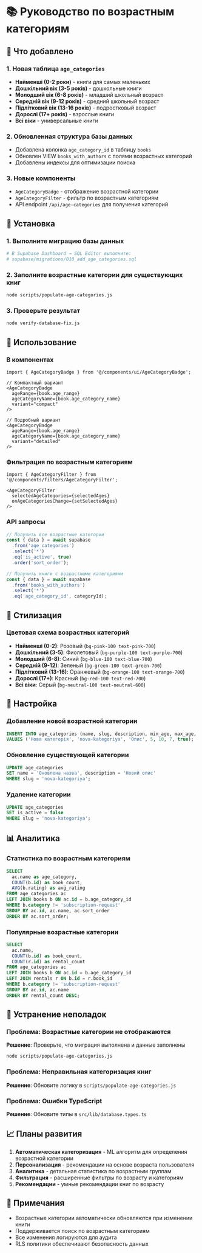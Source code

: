 # 📚 Руководство по возрастным категориям

## 🎯 Что добавлено

### 1. Новая таблица `age_categories`
- **Найменші (0-2 роки)** - книги для самых маленьких
- **Дошкільний вік (3-5 років)** - дошкольные книги
- **Молодший вік (6-8 років)** - младший школьный возраст
- **Середній вік (9-12 років)** - средний школьный возраст
- **Підлітковий вік (13-16 років)** - подростковый возраст
- **Дорослі (17+ років)** - взрослые книги
- **Всі віки** - универсальные книги

### 2. Обновленная структура базы данных
- Добавлена колонка `age_category_id` в таблицу `books`
- Обновлен VIEW `books_with_authors` с полями возрастных категорий
- Добавлены индексы для оптимизации поиска

### 3. Новые компоненты
- `AgeCategoryBadge` - отображение возрастной категории
- `AgeCategoryFilter` - фильтр по возрастным категориям
- API endpoint `/api/age-categories` для получения категорий

## 🚀 Установка

### 1. Выполните миграцию базы данных
```bash
# В Supabase Dashboard → SQL Editor выполните:
# supabase/migrations/010_add_age_categories.sql
```

### 2. Заполните возрастные категории для существующих книг
```bash
node scripts/populate-age-categories.js
```

### 3. Проверьте результат
```bash
node verify-database-fix.js
```

## 📖 Использование

### В компонентах
```tsx
import { AgeCategoryBadge } from '@/components/ui/AgeCategoryBadge';

// Компактный вариант
<AgeCategoryBadge 
  ageRange={book.age_range}
  ageCategoryName={book.age_category_name}
  variant="compact"
/>

// Подробный вариант
<AgeCategoryBadge 
  ageRange={book.age_range}
  ageCategoryName={book.age_category_name}
  variant="detailed"
/>
```

### Фильтрация по возрастным категориям
```tsx
import { AgeCategoryFilter } from '@/components/filters/AgeCategoryFilter';

<AgeCategoryFilter
  selectedAgeCategories={selectedAges}
  onAgeCategoriesChange={setSelectedAges}
/>
```

### API запросы
```typescript
// Получить все возрастные категории
const { data } = await supabase
  .from('age_categories')
  .select('*')
  .eq('is_active', true)
  .order('sort_order');

// Получить книги с возрастными категориями
const { data } = await supabase
  .from('books_with_authors')
  .select('*')
  .eq('age_category_id', categoryId);
```

## 🎨 Стилизация

### Цветовая схема возрастных категорий
- **Найменші (0-2)**: Розовый (`bg-pink-100 text-pink-700`)
- **Дошкільний (3-5)**: Фиолетовый (`bg-purple-100 text-purple-700`)
- **Молодший (6-8)**: Синий (`bg-blue-100 text-blue-700`)
- **Середній (9-12)**: Зеленый (`bg-green-100 text-green-700`)
- **Підлітковий (13-16)**: Оранжевый (`bg-orange-100 text-orange-700`)
- **Дорослі (17+)**: Красный (`bg-red-100 text-red-700`)
- **Всі віки**: Серый (`bg-neutral-100 text-neutral-600`)

## 🔧 Настройка

### Добавление новой возрастной категории
```sql
INSERT INTO age_categories (name, slug, description, min_age, max_age, sort_order, is_active) 
VALUES ('Нова категорія', 'nova-kategoriya', 'Опис', 5, 10, 7, true);
```

### Обновление существующей категории
```sql
UPDATE age_categories 
SET name = 'Оновлена назва', description = 'Новий опис'
WHERE slug = 'nova-kategoriya';
```

### Удаление категории
```sql
UPDATE age_categories 
SET is_active = false 
WHERE slug = 'nova-kategoriya';
```

## 📊 Аналитика

### Статистика по возрастным категориям
```sql
SELECT 
  ac.name as age_category,
  COUNT(b.id) as book_count,
  AVG(b.rating) as avg_rating
FROM age_categories ac
LEFT JOIN books b ON ac.id = b.age_category_id
WHERE b.category != 'subscription-request'
GROUP BY ac.id, ac.name, ac.sort_order
ORDER BY ac.sort_order;
```

### Популярные возрастные категории
```sql
SELECT 
  ac.name,
  COUNT(b.id) as book_count,
  COUNT(r.id) as rental_count
FROM age_categories ac
LEFT JOIN books b ON ac.id = b.age_category_id
LEFT JOIN rentals r ON b.id = r.book_id
WHERE b.category != 'subscription-request'
GROUP BY ac.id, ac.name
ORDER BY rental_count DESC;
```

## 🐛 Устранение неполадок

### Проблема: Возрастные категории не отображаются
**Решение**: Проверьте, что миграция выполнена и данные заполнены
```bash
node scripts/populate-age-categories.js
```

### Проблема: Неправильная категоризация книг
**Решение**: Обновите логику в `scripts/populate-age-categories.js`

### Проблема: Ошибки TypeScript
**Решение**: Обновите типы в `src/lib/database.types.ts`

## 📈 Планы развития

1. **Автоматическая категоризация** - ML алгоритм для определения возрастной категории
2. **Персонализация** - рекомендации на основе возраста пользователя
3. **Аналитика** - детальная статистика по возрастным группам
4. **Фильтрация** - расширенные фильтры по возрасту и категориям
5. **Рекомендации** - умные рекомендации книг по возрасту

## 📝 Примечания

- Возрастные категории автоматически обновляются при изменении книги
- Поддерживается поиск по возрастным категориям
- Все изменения логируются для аудита
- RLS политики обеспечивают безопасность данных
